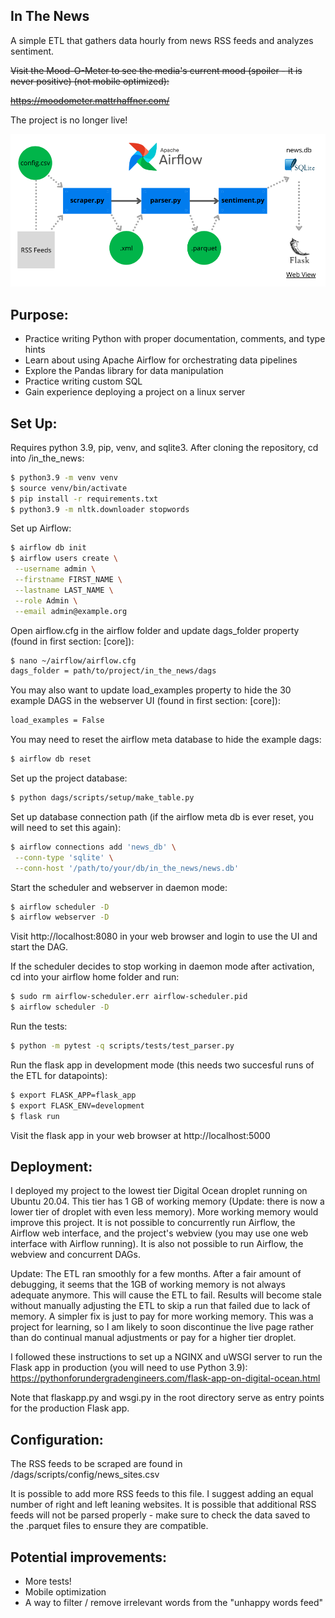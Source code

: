 ## In The News

A simple ETL that gathers data hourly from news RSS feeds and analyzes sentiment.

~~Visit the Mood-O-Meter to see the media's current mood (spoiler - it is never positive) (not mobile optimized):~~

~~https://moodometer.mattrhaffner.com/~~

The project is no longer live!

![alt text](project_diagram.png)

## Purpose:

- Practice writing Python with proper documentation, comments, and type hints
- Learn about using Apache Airflow for orchestrating data pipelines
- Explore the Pandas library for data manipulation
- Practice writing custom SQL
- Gain experience deploying a project on a linux server

## Set Up:

Requires python 3.9, pip, venv, and sqlite3.
After cloning the repository, cd into /in_the_news:

```sh
$ python3.9 -m venv venv
$ source venv/bin/activate
$ pip install -r requirements.txt
$ python3.9 -m nltk.downloader stopwords
```

Set up Airflow:

```sh
$ airflow db init
$ airflow users create \
 --username admin \
 --firstname FIRST_NAME \
 --lastname LAST_NAME \
 --role Admin \
 --email admin@example.org
```

Open airflow.cfg in the airflow folder and update dags_folder property (found in first section: [core]):

```sh
$ nano ~/airflow/airflow.cfg
dags_folder = path/to/project/in_the_news/dags
```

You may also want to update load_examples property to hide the 30 example DAGS in the webserver UI (found in first section: [core]):

```sh
load_examples = False
```

You may need to reset the airflow meta database to hide the example dags:

```sh
$ airflow db reset
```

Set up the project database:

```sh
$ python dags/scripts/setup/make_table.py
```

Set up database connection path (if the airflow meta db is ever reset, you will need to set this again):

```sh
$ airflow connections add 'news_db' \
 --conn-type 'sqlite' \
 --conn-host '/path/to/your/db/in_the_news/news.db'
```

Start the scheduler and webserver in daemon mode:

```sh
$ airflow scheduler -D
$ airflow webserver -D
```

Visit http://localhost:8080 in your web browser and login to use the UI and start the DAG.

If the scheduler decides to stop working in daemon mode after activation, cd into your airflow home folder and run:

```sh
$ sudo rm airflow-scheduler.err airflow-scheduler.pid
$ airflow scheduler -D
```

Run the tests:

```sh
$ python -m pytest -q scripts/tests/test_parser.py
```

Run the flask app in development mode (this needs two succesful runs of the ETL for datapoints):

```sh
$ export FLASK_APP=flask_app
$ export FLASK_ENV=development
$ flask run
```

Visit the flask app in your web browser at http://localhost:5000

## Deployment:

I deployed my project to the lowest tier Digital Ocean droplet running on Ubuntu 20.04. This tier has 1 GB of working memory (Update: there is now a 
lower tier of droplet with even less memory). More working memory would improve this project.  It is not possible to concurrently run Airflow, the 
Airflow web interface, and the project's webview (you may use one web interface with Airflow running). It is also not possible to run Airflow, the 
webview and concurrent DAGs.

Update: The ETL ran smoothly for a few months. After a fair amount of debugging, it seems that the 1GB of working memory is not always adequate anymore. This will cause the ETL to fail. Results will become stale without manually adjusting the ETL to skip a run that failed due to lack of memory. A simpler fix is just to pay for more working memory.  This was a project for learning, so I am likely to soon discontinue the live page rather than do continual manual adjustments or pay for a higher tier droplet.

I followed these instructions to set up a NGINX and uWSGI server to run the Flask app in production (you will need to use Python 3.9):
https://pythonforundergradengineers.com/flask-app-on-digital-ocean.html

Note that flaskapp.py and wsgi.py in the root directory serve as entry points for the production Flask app.

## Configuration:

The RSS feeds to be scraped are found in /dags/scripts/config/news_sites.csv

It is possible to add more RSS feeds to this file. I suggest adding an equal number of right and left leaning websites. It is possible that additional RSS feeds will not be parsed properly - make sure to check the data saved to the .parquet files to ensure they are compatible.

## Potential improvements:

- More tests!
- Mobile optimization
- A way to filter / remove irrelevant words from the "unhappy words feed"
